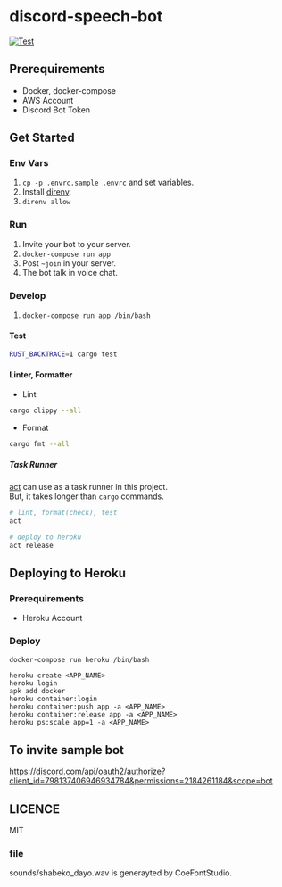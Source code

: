 # discord-speech-bot

[![Test](https://github.com/tktcorporation/discord-speech-bot/actions/workflows/test.yml/badge.svg)](https://github.com/tktcorporation/discord-speech-bot/actions/workflows/test.yml)

## Prerequirements

- Docker, docker-compose
- AWS Account
- Discord Bot Token

## Get Started

### Env Vars

1. `cp -p .envrc.sample .envrc` and set variables.
1. Install [direnv](https://github.com/direnv/direnv).
1. `direnv allow`

### Run

1. Invite your bot to your server.
1. `docker-compose run app`
1. Post `~join` in your server.
1. The bot talk in voice chat.

### Develop

1. `docker-compose run app /bin/bash`

#### Test

```bash
RUST_BACKTRACE=1 cargo test
```

#### Linter, Formatter

- Lint

```bash
cargo clippy --all
```

- Format

```bash
cargo fmt --all
```

##### Task Runner

[act](https://github.com/nektos/act) can use as a task runner in this project.  
But, it takes longer than `cargo` commands.

```bash
# lint, format(check), test
act
```

```bash
# deploy to heroku
act release
```

## Deploying to Heroku

### Prerequirements

- Heroku Account

### Deploy

```bash
docker-compose run heroku /bin/bash
```

```bash:in_container
heroku create <APP_NAME>
heroku login
apk add docker
heroku container:login
heroku container:push app -a <APP_NAME>
heroku container:release app -a <APP_NAME>
heroku ps:scale app=1 -a <APP_NAME>
```

## To invite sample bot
https://discord.com/api/oauth2/authorize?client_id=798137406946934784&permissions=2184261184&scope=bot

## LICENCE
MIT

### file

sounds/shabeko_dayo.wav is generayted by CoeFontStudio.